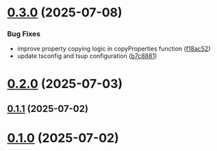 # [0.3.0](https://github.com/ibnlanre/clone/compare/v0.2.0...v0.3.0) (2025-07-08)


### Bug Fixes

* improve property copying logic in copyProperties function ([f18ac52](https://github.com/ibnlanre/clone/commit/f18ac5277fc1f1557fb2375fedff77354cc3ba3e))
* update tsconfig and tsup configuration ([b7c8881](https://github.com/ibnlanre/clone/commit/b7c888104829a0072d17a671fab675713d99a448))



# [0.2.0](https://github.com/ibnlanre/clone/compare/v0.1.1...v0.2.0) (2025-07-03)



## [0.1.1](https://github.com/ibnlanre/clone/compare/v0.1.0...v0.1.1) (2025-07-02)



# [0.1.0](https://github.com/ibnlanre/clone/compare/v0.0.1...v0.1.0) (2025-07-02)



